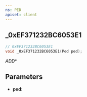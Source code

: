 ```yaml
---
ns: PED
apiset: client
---
```

## _0xEF371232BC6053E1

```c
// 0xEF371232BC6053E1
void _0xEF371232BC6053E1(Ped ped);
```

_ADD_*

## Parameters
* **ped**:



